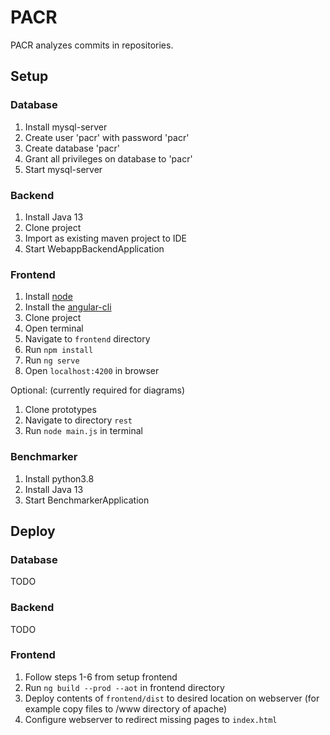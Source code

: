 # PACR

PACR analyzes commits in repositories.

## Setup

### Database

1. Install mysql-server
2. Create user 'pacr' with password 'pacr'
3. Create database 'pacr'
4. Grant all privileges on database to 'pacr'
5. Start mysql-server
 
### Backend

1. Install Java 13
2. Clone project
3. Import as existing maven project to IDE
4. Start WebappBackendApplication
 
### Frontend

1. Install [node](https://nodejs.org/en/)
2. Install the [angular-cli](https://cli.angular.io)
2. Clone project
3. Open terminal
4. Navigate to `frontend` directory
5. Run `npm install`
6. Run `ng serve`
7. Open `localhost:4200` in browser
 
Optional: (currently required for diagrams)
1. Clone prototypes
2. Navigate to directory `rest`
3. Run `node main.js` in terminal 

### Benchmarker

1. Install python3.8
2. Install Java 13
3. Start BenchmarkerApplication

## Deploy

### Database

TODO

### Backend

TODO

### Frontend

1. Follow steps 1-6 from setup frontend
2. Run `ng build --prod --aot` in frontend directory
3. Deploy contents of `frontend/dist` to desired location on webserver (for example copy files to /www directory of apache)
4. Configure webserver to redirect missing pages to `index.html`
